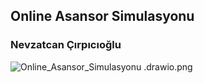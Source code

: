 ## Online Asansor Simulasyonu
### Nevzatcan Çırpıcıoğlu
![Online_Asansor_Simulasyonu .drawio.png](https://www.dropbox.com/s/1uzy1oukj4nm5ww/Online_Asansor_Simulasyonu%20.drawio.png?dl=0&raw=1)

